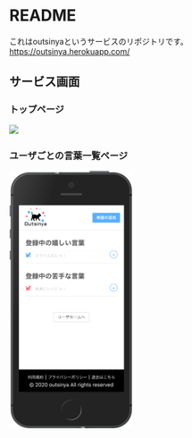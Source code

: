 # README

これはoutsinyaというサービスのリポジトリです。
https://outsinya.herokuapp.com/

## サービス画面
### トップページ
<img src="トップページ.png" width = "220px">

### ユーザごとの言葉一覧ページ
<img src="言葉一覧.png" width = "220px">
